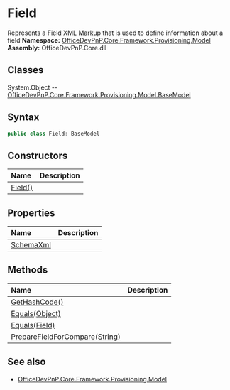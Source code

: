 # Field
Represents a Field XML Markup that is used to define information about a field
**Namespace:** [OfficeDevPnP.Core.Framework.Provisioning.Model](OfficeDevPnP.Core.Framework.Provisioning.Model.md)
**Assembly:** OfficeDevPnP.Core.dll
## Classes
System.Object
-- [OfficeDevPnP.Core.Framework.Provisioning.Model.BaseModel](OfficeDevPnP.Core.Framework.Provisioning.Model.BaseModel.md)
## Syntax
```C#
public class Field: BaseModel
```
## Constructors
|**Name**|**Description**|
|:-----|:-----|
| [Field()](Fieldconstructor1details.md) | 
## Properties
|**Name**|**Description**|
|:-----|:-----|
| [SchemaXml](Field.SchemaXml.md) | 
## Methods
|**Name**|**Description**|
|:-----|:-----|
| [GetHashCode()](FieldGetHashCode.md) | 
| [Equals(Object)](FieldEqualsObject.md) | 
| [Equals(Field)](FieldEqualsField.md) | 
| [PrepareFieldForCompare(String)](FieldPrepareFieldForCompareString.md) | 
## See also
- [OfficeDevPnP.Core.Framework.Provisioning.Model](OfficeDevPnP.Core.Framework.Provisioning.Model.md)
